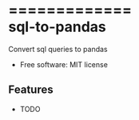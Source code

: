 =============  
sql-to-pandas  
=============  

Convert sql queries to pandas


* Free software: MIT license


Features
--------

* TODO


